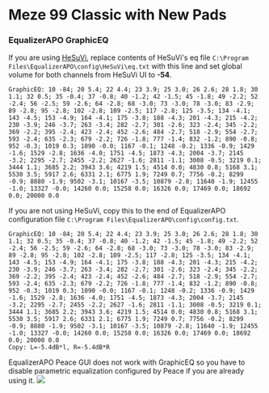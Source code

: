 # Meze 99 Classic with New Pads
### EqualizerAPO GraphicEQ
If you are using [HeSuVi](https://sourceforge.net/projects/hesuvi/), replace contents of HeSuVi's eq file `C:\Program Files\EqualizerAPO\config\HeSuVi\eq.txt` with this line and set global volume for both channels from HeSuVi UI to **-54**.
```
GraphicEQ: 10 -84; 20 5.4; 22 4.4; 23 3.9; 25 3.0; 26 2.6; 28 1.8; 30 1.1; 32 0.5; 35 -0.4; 37 -0.8; 40 -1.2; 42 -1.5; 45 -1.8; 49 -2.2; 52 -2.4; 56 -2.5; 59 -2.6; 64 -2.8; 68 -3.0; 73 -3.0; 78 -3.0; 83 -2.9; 89 -2.8; 95 -2.8; 102 -2.8; 109 -2.5; 117 -2.8; 125 -3.5; 134 -4.1; 143 -4.5; 153 -4.9; 164 -4.1; 175 -3.8; 188 -4.3; 201 -4.3; 215 -4.2; 230 -3.9; 246 -3.7; 263 -3.4; 282 -2.7; 301 -2.6; 323 -2.4; 345 -2.2; 369 -2.2; 395 -2.4; 423 -2.4; 452 -2.6; 484 -2.7; 518 -2.9; 554 -2.7; 593 -2.4; 635 -2.3; 679 -2.2; 726 -1.8; 777 -1.4; 832 -1.2; 890 -0.8; 952 -0.3; 1019 0.3; 1090 -0.0; 1167 -0.1; 1248 -0.2; 1336 -0.9; 1429 -1.6; 1529 -2.8; 1636 -4.0; 1751 -4.5; 1873 -4.3; 2004 -3.7; 2145 -3.2; 2295 -2.7; 2455 -2.2; 2627 -1.6; 2811 -1.1; 3008 -0.5; 3219 0.1; 3444 1.1; 3685 2.2; 3943 3.6; 4219 1.5; 4514 0.0; 4830 0.8; 5168 3.1; 5530 3.5; 5917 2.6; 6331 2.1; 6775 1.9; 7249 0.7; 7756 -0.2; 8299 -0.9; 8880 -1.9; 9502 -3.1; 10167 -3.5; 10879 -2.8; 11640 -1.9; 12455 -1.0; 13327 -0.0; 14260 0.0; 15258 0.0; 16326 0.0; 17469 0.0; 18692 0.0; 20000 0.0
```
If you are not using HeSuVi, copy this to the end of EqualizerAPO configuration file `C:\Program Files\EqualizerAPO\config\config.txt`.
```
GraphicEQ: 10 -84; 20 5.4; 22 4.4; 23 3.9; 25 3.0; 26 2.6; 28 1.8; 30 1.1; 32 0.5; 35 -0.4; 37 -0.8; 40 -1.2; 42 -1.5; 45 -1.8; 49 -2.2; 52 -2.4; 56 -2.5; 59 -2.6; 64 -2.8; 68 -3.0; 73 -3.0; 78 -3.0; 83 -2.9; 89 -2.8; 95 -2.8; 102 -2.8; 109 -2.5; 117 -2.8; 125 -3.5; 134 -4.1; 143 -4.5; 153 -4.9; 164 -4.1; 175 -3.8; 188 -4.3; 201 -4.3; 215 -4.2; 230 -3.9; 246 -3.7; 263 -3.4; 282 -2.7; 301 -2.6; 323 -2.4; 345 -2.2; 369 -2.2; 395 -2.4; 423 -2.4; 452 -2.6; 484 -2.7; 518 -2.9; 554 -2.7; 593 -2.4; 635 -2.3; 679 -2.2; 726 -1.8; 777 -1.4; 832 -1.2; 890 -0.8; 952 -0.3; 1019 0.3; 1090 -0.0; 1167 -0.1; 1248 -0.2; 1336 -0.9; 1429 -1.6; 1529 -2.8; 1636 -4.0; 1751 -4.5; 1873 -4.3; 2004 -3.7; 2145 -3.2; 2295 -2.7; 2455 -2.2; 2627 -1.6; 2811 -1.1; 3008 -0.5; 3219 0.1; 3444 1.1; 3685 2.2; 3943 3.6; 4219 1.5; 4514 0.0; 4830 0.8; 5168 3.1; 5530 3.5; 5917 2.6; 6331 2.1; 6775 1.9; 7249 0.7; 7756 -0.2; 8299 -0.9; 8880 -1.9; 9502 -3.1; 10167 -3.5; 10879 -2.8; 11640 -1.9; 12455 -1.0; 13327 -0.0; 14260 0.0; 15258 0.0; 16326 0.0; 17469 0.0; 18692 0.0; 20000 0.0
Copy: L=-5.4dB*l, R=-5.4dB*R
```
EqualizerAPO Peace GUI does not work with GraphicEQ so you have to disable parametric equalization configured by Peace if you are already using it.
![](https://raw.githubusercontent.com/jaakkopasanen/AutoEq/master/results/SBAF-Serious/innerfidelity/onear/Meze%2099%20Classic%20with%20New%20Pads/Meze%2099%20Classic%20with%20New%20Pads.png)
